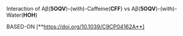 Interaction of Aβ(**5OQV**)-(with)-Caffeine(**CFF**) vs Aβ(**5OQV**)-(with)-Water(**HOH**)  
  
BASED-ON [**https://doi.org/10.1039/C9CP04162A**]
